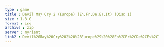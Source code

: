 ```yaml
---
type : game
title : Devil May Cry 2 (Europe) (En,Fr,De,Es,It) (Disc 1)
size : 1.3 G
format : iso
archive : zip
server : myrient
link2 : Devil%20May%20Cry%202%20%28Europe%29%20%28En%2CFr%2CDe%2CEs%2CIt%29%20%28Disc%201%29
---
```

